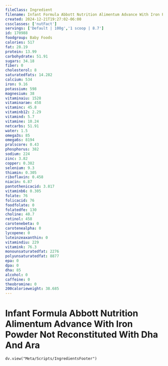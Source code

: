 ```yaml
---
fileClass: Ingredient
filename: Infant Formula Abbott Nutrition Alimentum Advance With Iron Powder Not Reconstituted With Dha And Ara
created: 2024-12-21T19:27:02-06:00
cssclasses: ['nutFact']
servings: ['Default | 100g','1 scoop | 8.7']
id: 170988
foodgroup: Baby Foods
calories: 517
fat: 28.19
protein: 13.99
carbohydrate: 51.91
sugars: 34.18
fiber: 0
cholesterol: 8
saturatedfats: 14.282
calcium: 534
iron: 9.16
potassium: 598
magnesium: 38
vitaminaiu: 1528
vitaminarae: 458
vitaminc: 45.8
vitaminb12: 2.29
vitamind: 5.7
vitamine: 10.24
netcarbs: 51.91
water: 1.5
omega3s: 85
omega6s: 8194
pralscore: 0.43
phosphorus: 382
sodium: 224
zinc: 3.82
copper: 0.382
selenium: 9.3
thiamin: 0.305
riboflavin: 0.458
niacin: 6.87
pantothenicacid: 3.817
vitaminb6: 0.305
folate: 76
folicacid: 76
foodfolate: 0
folatedfe: 130
choline: 40.7
retinol: 458
carotenebeta: 0
carotenealpha: 0
lycopene: 0
luteinzeaxanthin: 0
vitamindiu: 229
vitamink: 76.3
monounsaturatedfat: 2276
polyunsaturatedfat: 8877
epa: 0
dpa: 0
dha: 85
alcohol: 0
caffeine: 0
theobromine: 0
200calorieweight: 38.685
---
```


# Infant Formula Abbott Nutrition Alimentum Advance With Iron Powder Not Reconstituted With Dha And Ara

```dataviewjs
dv.view("Meta/Scripts/IngredientsFooter")
```